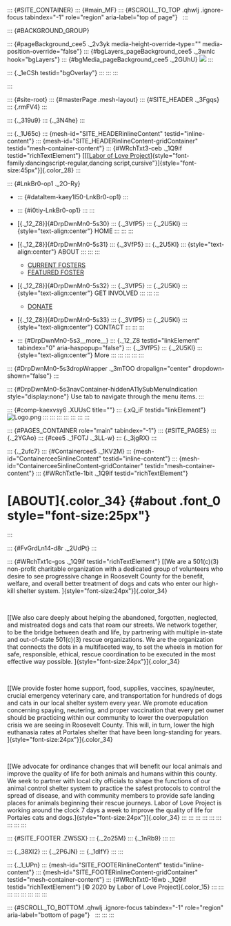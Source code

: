 ::: {#SITE_CONTAINER}
::: {#main_MF}
::: {#SCROLL_TO_TOP .qhwIj .ignore-focus tabindex="-1" role="region" aria-label="top of page"}
 
:::

::: {#BACKGROUND_GROUP}
<div>

::: {#pageBackground_cee5 ._2v3yk media-height-override-type="" media-position-override="false"}
::: {#bgLayers_pageBackground_cee5 ._3wnIc hook="bgLayers"}
::: {#bgMedia_pageBackground_cee5 ._2GUhU}
![](https://static.wixstatic.com/media/11062b_be8b8d6a9d5a4bc59aa76a8b25fd9888f000.jpg/v1/fill/w_480,h_270,al_c,q_80,usm_0.66_1.00_0.01,blur_2/11062b_be8b8d6a9d5a4bc59aa76a8b25fd9888f000.jpg)
:::

::: {._1eCSh testid="bgOverlay"}
:::
:::
:::

</div>
:::

::: {#site-root}
::: {#masterPage .mesh-layout}
::: {#SITE_HEADER ._3Fgqs}
::: {.rmFV4}
:::

::: {._319u9}
::: {._3N4he}
:::

::: {._1U65c}
::: {mesh-id="SITE_HEADERinlineContent" testid="inline-content"}
::: {mesh-id="SITE_HEADERinlineContent-gridContainer" testid="mesh-container-content"}
::: {#WRchTxt3-ceb ._1Q9if testid="richTextElement"}
[[[[Labor of Love
Project](index.html)]{style="font-family:dancingscript-regular,dancing script,cursive"}]{style="font-size:45px"}]{.color_28}
:::

::: {#LnkBr0-op1 ._2O-Ry}
-   ::: {#dataItem-kaey1l50-LnkBr0-op1}
    :::

-   ::: {#i0tiy-LnkBr0-op1}
    :::
:::

-   [[](index.html){._12_Z8}]{#DrpDwnMn0-5s30}
    ::: {._3VfP5}
    ::: {._2U5Kl}
    ::: {style="text-align:center"}
    HOME
    :::
    :::
    :::

-   [[](about){._12_Z8}]{#DrpDwnMn0-5s31}
    ::: {._3VfP5}
    ::: {._2U5Kl}
    ::: {style="text-align:center"}
    ABOUT
    :::
    :::
    :::

    -   [CURRENT FOSTERS](current-fosters)
    -   [FEATURED FOSTER](featured-foster)

-   [[](get-involved){._12_Z8}]{#DrpDwnMn0-5s32}
    ::: {._3VfP5}
    ::: {._2U5Kl}
    ::: {style="text-align:center"}
    GET INVOLVED
    :::
    :::
    :::

    -   [DONATE](donate)

-   [[](contact){._12_Z8}]{#DrpDwnMn0-5s33}
    ::: {._3VfP5}
    ::: {._2U5Kl}
    ::: {style="text-align:center"}
    CONTACT
    :::
    :::
    :::

-   ::: {#DrpDwnMn0-5s3__more__}
    ::: {._12_Z8 testid="linkElement" tabindex="0" aria-haspopup="false"}
    ::: {._3VfP5}
    ::: {._2U5Kl}
    ::: {style="text-align:center"}
    More
    :::
    :::
    :::
    :::
    :::

::: {#DrpDwnMn0-5s3dropWrapper ._3mTOO dropalign="center" dropdown-shown="false"}
:::

::: {#DrpDwnMn0-5s3navContainer-hiddenA11ySubMenuIndication style="display:none"}
Use tab to navigate through the menu items.
:::

::: {#comp-kaexvsy6 .XUUsC title=""}
::: {.xQ_iF testid="linkElement"}
![Logo.png](https://static.wixstatic.com/media/8a9b54_667046ae4f6d496ab5872d6715031b4f~mv2.png/v1/fill/w_78,h_125,al_c,usm_0.66_1.00_0.01,blur_3/Logo.png)
:::
:::
:::
:::
:::
:::
:::

::: {#PAGES_CONTAINER role="main" tabindex="-1"}
::: {#SITE_PAGES}
::: {._2YGAo}
::: {#cee5 ._1FOTJ ._3LL-w}
::: {._3jgRX}
:::

::: {._2ufc7}
::: {#Containercee5 ._1KV2M}
::: {mesh-id="Containercee5inlineContent" testid="inline-content"}
::: {mesh-id="Containercee5inlineContent-gridContainer" testid="mesh-container-content"}
::: {#WRchTxt1e-1bit ._1Q9if testid="richTextElement"}
# [ABOUT]{.color_34} {#about .font_0 style="font-size:25px"}
:::

::: {#FvGrdLn14-d8r ._2UdPt}
:::

::: {#WRchTxt1c-gos ._1Q9if testid="richTextElement"}
[[We are a 501(c)(3) non-profit charitable organization with a dedicated
group of volunteers who desire to see progressive change in Roosevelt
County for the benefit, welfare, and overall better treatment of dogs
and cats who enter our high-kill shelter system.
]{style="font-size:24px"}]{.color_34}

 

[[We also care deeply about helping the abandoned, forgotten, neglected,
and mistreated dogs and cats that roam our streets. We network together,
to be the bridge between death and life, by partnering with multiple
in-state and out-of-state 501(c)(3) rescue organizations. We are the
organization that connects the dots in a multifaceted way, to set the
wheels in motion for safe, responsible, ethical, rescue coordination to
be executed in the most effective way possible.
]{style="font-size:24px"}]{.color_34}

 

[[We provide foster home support, food, supplies, vaccines, spay/neuter,
crucial emergency veterinary care, and transportation for hundreds of
dogs and cats in our local shelter system every year. We promote
education concerning spaying, neutering, and proper vaccination that
every pet owner should be practicing within our community to lower the
overpopulation crisis we are seeing in Roosevelt County. This will, in
turn, lower the high euthanasia rates at Portales shelter that have been
long-standing for years. ]{style="font-size:24px"}]{.color_34}

 

[[We advocate for ordinance changes that will benefit our local animals
and improve the quality of life for both animals and humans within this
county. We seek to partner with local city officials to shape the
functions of our animal control shelter system to practice the safest
protocols to control the spread of disease, and with community members
to provide safe landing places for animals beginning their rescue
journeys. Labor of Love Project is working around the clock 7 days a
week to improve the quality of life for Portales cats and
dogs.]{style="font-size:24px"}]{.color_34}
:::
:::
:::
:::
:::
:::
:::
:::
:::

::: {#SITE_FOOTER .ZW5SX}
::: {._2o25M}
::: {._1nRb9}
:::
:::

::: {._38XI2}
::: {._2P6JN}
::: {._1dlfY}
:::
:::

::: {._1_UPn}
::: {mesh-id="SITE_FOOTERinlineContent" testid="inline-content"}
::: {mesh-id="SITE_FOOTERinlineContent-gridContainer" testid="mesh-container-content"}
::: {#WRchTxt0-16wb ._1Q9if testid="richTextElement"}
[© 2020 by Labor of Love Project]{.color_15}
:::
:::
:::
:::
:::
:::
:::
:::

::: {#SCROLL_TO_BOTTOM .qhwIj .ignore-focus tabindex="-1" role="region" aria-label="bottom of page"}
 
:::
:::
:::
